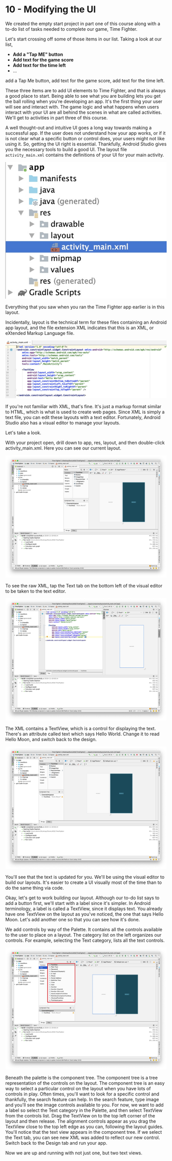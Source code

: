 # 10 - Modifying the UI

We created the empty start project in part one of this course along with a to-do list of tasks needed to complete our game, Time Fighter.

 Let's start crossing off some of those items in our list. Taking a look at our list,

* **Add a "Tap ME" button**
* **Add text for the game score**
* **Add text for the time left**
* ...

add a Tap Me button,  add text for the game score,  add text for the time left. 

These three items are to add UI elements to Time Fighter, and that is always a good place to start.  Being able to see what you are building lets you get the ball rolling when you're developing an app. It's the first thing your user will see and interact with. The game logic and what happens when users interact with your UI are all behind the scenes in what are called activities. We'll get to activities in part three of this course.

A well thought-out and intuitive UI goes a long way towards making a successful app. If the user does not understand how your app works, or if it is not clear what a specific button or control does, your users might not like using it. So, getting the UI right is essential. Thankfully, Android Studio gives you the necessary tools to build a good UI. The layout file `activity_main.xml` contains the definitions of your UI for your main activity.

![](../../../.gitbook/assets/part_2_10_activity_main_xml.jpg)

Everything that you saw when you ran the Time Fighter app earlier is in this layout.

Incidentally, layout is the technical term for these files containing an Android app layout, and the file extension XML indicates that this is an XML, or eXtended Markup Language file.

![](../../../.gitbook/assets/part_2_10_activity_main_xml_text.jpg)

If you're not familiar with XML, that's fine. It's just a markup format similar to HTML, which is what is used to create web pages.  Since XML is simply a text file,  you can edit these layouts with a text editor. Fortunately, Android Studio also has a visual editor to manage your layouts.

Let's take a look.

With your project open, drill down to app, res, layout, and then double-click activity\_main.xml. Here you can see our current layout.

![](../../../.gitbook/assets/part_2_current_layout.jpg)

To see the raw XML, tap the Text tab on the bottom left of the visual editor to be taken to the text editor.

![](../../../.gitbook/assets/part_2_10_activity_main_xml_raw_text.jpg)

The XML contains a TextView,  which is a control for displaying the text. There's an attribute called text which says Hello World. Change it to read Hello Moon, and switch back to the design.

![](../../../.gitbook/assets/part_2_10_hello_moon.jpg)

You'll see that the text is updated for you.  We'll be using the visual editor to build our layouts. It's easier to create a UI visually most of the time than to do the same thing via code.

Okay, let's get to work building our layout.  Although our to-do list says to add a button first, we'll start with a label since it's simpler. In Android terminology,  a label is called a TextView, since it displays text. You already have one TextView on the layout as you've noticed,  the one that says Hello Moon. Let's add another one so that you can see how it's done.

We add controls by way of the Palette.  It contains all the controls available to the user to place on a layout. The category list on the left organizes our controls. For example, selecting the Text category, lists all the text controls.

![](../../../.gitbook/assets/part_2_10_text_category.jpg)

Beneath the palette is the component tree. The component tree is a tree representation of the controls on the layout. The component tree is an easy way  to select a particular control on the layout when you have lots of controls in play. Often times, you'll want to look for a specific control and thankfully, the search feature can help. In the search feature, type image and you'll see the image controls available to you. For now, we want to add a label  so select the Text category in the Palette, and then select TextView from the controls list. Drag the TextView on to the top left corner of the layout and then release. The alignment controls appear as you drag the TextView close to the top left edge as you can, following the layout guides. You'll notice that the text view appears in the component tree. If we select the Text tab, you can see new XML was added to reflect our new control. Switch back to the Design tab and run your app.

Now we are up and running with not just one, but two text views.



